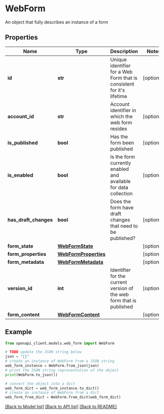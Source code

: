 # WebForm

An object that fully describes an instance of a form

## Properties

Name | Type | Description | Notes
------------ | ------------- | ------------- | -------------
**id** | **str** | Unique identifier for a Web Form that is consistent for it&#39;s lifetime | [optional] 
**account_id** | **str** | Account identifier in which the web form resides | [optional] 
**is_published** | **bool** | Has the form been published | [optional] 
**is_enabled** | **bool** | Is the form currently enabled and available for data collection | [optional] 
**has_draft_changes** | **bool** | Does the form have draft changes that need to be published? | [optional] 
**form_state** | [**WebFormState**](WebFormState.md) |  | [optional] 
**form_properties** | [**WebFormProperties**](WebFormProperties.md) |  | [optional] 
**form_metadata** | [**WebFormMetadata**](WebFormMetadata.md) |  | [optional] 
**version_id** | **int** | Identifier for the current version of the web form that is published | [optional] 
**form_content** | [**WebFormContent**](WebFormContent.md) |  | [optional] 

## Example

```python
from openapi_client.models.web_form import WebForm

# TODO update the JSON string below
json = "{}"
# create an instance of WebForm from a JSON string
web_form_instance = WebForm.from_json(json)
# print the JSON string representation of the object
print(WebForm.to_json())

# convert the object into a dict
web_form_dict = web_form_instance.to_dict()
# create an instance of WebForm from a dict
web_form_from_dict = WebForm.from_dict(web_form_dict)
```
[[Back to Model list]](../README.md#documentation-for-models) [[Back to API list]](../README.md#documentation-for-api-endpoints) [[Back to README]](../README.md)


